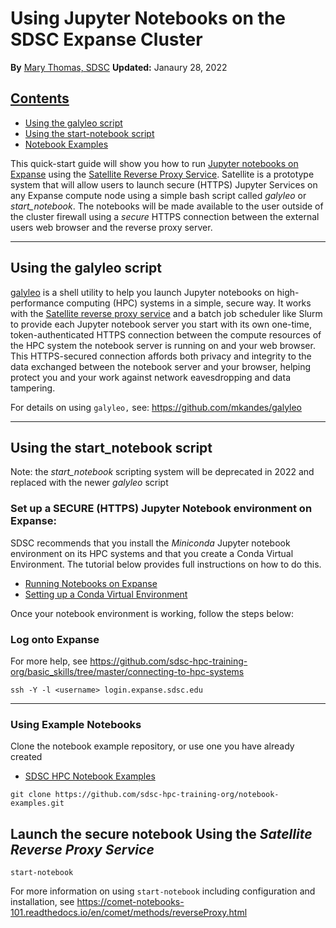 # Using Jupyter Notebooks on the SDSC Expanse Cluster
**By** [Mary Thomas, SDSC](https://www.sdsc.edu/research/researcher_spotlight/thomas_mary.html)
**Updated:**  Janaury 28, 2022

## [Contents](#top)
* [Using the galyleo script](#galyleo)
* [Using the start-notebook script](#stntbk)
* [Notebook Examples](#ntbk-ex)

This quick-start guide will show you how to run [Jupyter notebooks on Expanse](https://hpc-training.sdsc.edu/notebooks-101/notebook-101.html) using the [Satellite Reverse Proxy Service](https://github.com/sdsc-hpc-training-org/satellite). Satellite is a prototype system that will allow users to launch secure (HTTPS) Jupyter Services on any Expanse compute node using a simple bash script called *galyleo* or *start_notebook*. The notebooks will be made available to the user outside of the cluster firewall using a *secure* HTTPS connection between the external users web browser and the reverse proxy server.

_______
## Using the galyleo script 
[galyleo](https://github.com/mkandes/galyleo) is a shell utility to help you launch Jupyter notebooks on high-performance computing (HPC) systems in a simple, secure way. It works with the [Satellite reverse proxy service](https://github.com/sdsc-hpc-training-org/satellite) and a batch job scheduler like Slurm to provide each Jupyter notebook server you start with its own one-time, token-authenticated HTTPS connection between the compute resources of the HPC system the notebook server is running on and your web browser. This HTTPS-secured connection affords both privacy and integrity to the data exchanged between the notebook server and your browser, helping protect you and your work against network eavesdropping and data tampering.

For details on using ```galyleo,``` see:  https://github.com/mkandes/galyleo

_______
## Using the start_notebook script 
Note: the *start_notebook* scripting system will be deprecated in 2022 and replaced with the newer *galyleo* script

### Set up a SECURE (HTTPS) Jupyter Notebook environment on Expanse:

SDSC recommends that you install the *Miniconda* Jupyter notebook environment on its HPC systems and that you create a Conda Virtual Environment. The tutorial below provides full instructions on how to do this.
* [Running Notebooks on Expanse](https://hpc-training.sdsc.edu/notebooks-101/notebook-101.html)
* [Setting up a Conda Virtual Environment](https://hpc-training.sdsc.edu/notebooks-101/notebook-101.html#software-prerequisites)

Once your notebook environment is working, follow the steps below:

### Log onto Expanse
For more help, see https://github.com/sdsc-hpc-training-org/basic_skills/tree/master/connecting-to-hpc-systems
```
ssh -Y -l <username> login.expanse.sdsc.edu
```

______
### Using Example Notebooks<a name="ntbk-ex">
Clone the notebook example repository, or use one you have already created
* [SDSC HPC Notebook Examples](https://github.com/sdsc-hpc-training-org/notebook-examples)
```
git clone https://github.com/sdsc-hpc-training-org/notebook-examples.git
```

## Launch the secure notebook Using the *Satellite Reverse Proxy Service*
```
start-notebook
```
For more information on using ```start-notebook``` including configuration and installation, see https://comet-notebooks-101.readthedocs.io/en/comet/methods/reverseProxy.html



